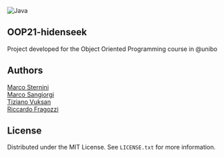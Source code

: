   ![Java](https://img.shields.io/badge/java-%23ED8B00.svg?style=for-the-badge&logo=java&logoColor=white)
  <h2>OOP21-hidenseek</h2>
  <p> Project developed for the Object Oriented Programming course in @unibo </p> 

## Authors 

[Marco Sternini](https://github.com/Zimbrando) <br>
[Marco Sangiorgi](https://github.com/SangioAI) <br>
[Tiziano Vuksan](https://github.com/ItsTiz) <br>
[Riccardo Fragozzi](https://github.com/riccardofragozzi) <br>

<!-- LICENSE -->
## License

Distributed under the MIT License. See `LICENSE.txt` for more information.


